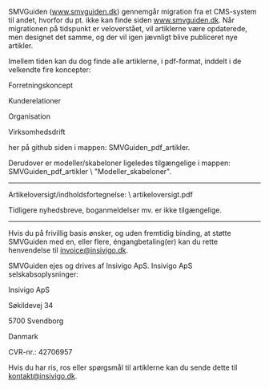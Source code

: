 SMVGuiden (www.smvguiden.dk) gennemgår migration fra et CMS-system til andet, hvorfor du pt. ikke kan finde siden www.smvguiden.dk. Når migrationen på tidspunkt er veloverstået, vil artiklerne være opdaterede, men designet det samme, og der vil igen jævnligt blive publiceret nye artikler.

Imellem tiden kan du dog finde alle artiklerne, i pdf-format, inddelt i de velkendte fire koncepter:



Forretningskoncept

Kunderelationer

Organisation

Virksomhedsdrift



her på github siden i mappen: SMVGuiden_pdf_artikler. 

Derudover er modeller/skabeloner ligeledes tilgængelige i mappen: SMVGuiden_pdf_artikler \ "Modeller_skabeloner".

***************************************************************************************

Artikeloversigt/indholdsfortegnelse: \ artikeloversigt.pdf

Tidligere nyhedsbreve, boganmeldelser mv. er ikke tilgængelige.

***************************************************************************************

Hvis du på frivillig basis ønsker, og uden fremtidig binding, at støtte SMVGuiden med en, eller flere, éngangbetaling(er) kan du rette henvendelse til invoice@insivigo.dk. 

SMVGuiden ejes og drives af Insivigo ApS. Insivigo ApS selskabsoplysninger:


Insivigo ApS

Søkildevej 34

5700 Svendborg

Danmark

CVR-nr.: 42706957


Hvis du har ris, ros eller spørgsmål til artiklerne kan du sende dette til kontakt@insivigo.dk.


